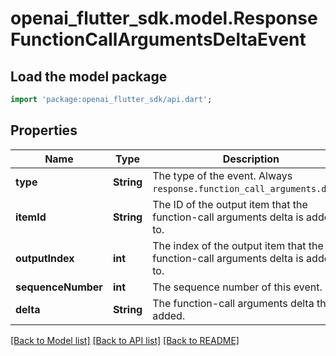 # openai_flutter_sdk.model.ResponseFunctionCallArgumentsDeltaEvent

## Load the model package
```dart
import 'package:openai_flutter_sdk/api.dart';
```

## Properties
Name | Type | Description | Notes
------------ | ------------- | ------------- | -------------
**type** | **String** | The type of the event. Always `response.function_call_arguments.delta`.  | 
**itemId** | **String** | The ID of the output item that the function-call arguments delta is added to.  | 
**outputIndex** | **int** | The index of the output item that the function-call arguments delta is added to.  | 
**sequenceNumber** | **int** | The sequence number of this event. | 
**delta** | **String** | The function-call arguments delta that is added.  | 

[[Back to Model list]](../README.md#documentation-for-models) [[Back to API list]](../README.md#documentation-for-api-endpoints) [[Back to README]](../README.md)


